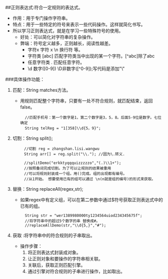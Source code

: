
##正则表达式:符合一定规则的表达式。
- 作用：用于专门操作字符串。
- 特点：用于一些特定的符号来表示一些代码操作。这样就简化书写。
- 所以学习正则表达式，就是在学习一些特殊符号的使用。
	- 好处：可以简化对字符串的复杂操作。
	- 弊端：符号定义越多，正则越长，阅读性越差。
		- 字符x  字符 x  \n  换行符 等。
		- 字符类  [abc]  匹配字符类当中出现的某一个字符。[^abc]除了abc
		- 任意字符类 . 匹配任意字符。
		- \d 数字([0-9]) \D非数字([^0-9]);写代码是添加"\\"


###具体操作功能：

1. 匹配：String  matches方法。
	- 用规则匹配整个字符串，只要有一处不符合规则，就匹配结束，返回false。
		   	
			//匹配手机号：第一个数字是1，第二个数字是3，5，8。后面5-9位是数字。七位确定
    		String telReg = "1[358]\\d{5，9}";
			
2. 切割：String split();
			
			//切割 reg = zhangshan.lisi.wangwu
			String arr[] = reg.split("\\."); //因为\.转义.  

			//splitDemo("erkktyqqquizzzzzo","(.)\\1+");
			//按照叠词完成切割。为了可以让规则的结果被重用
			//可以将规则封装成一个组。用()完成。组的出现都有编号。
			//从1开始。 想要使用已有的组可以通过 \n(n就是组的编号)的形式来获取。

3. 替换：String replaceAll(regex,str);
	
	- 如果regex中有定义组，可以在第二参数中通过$符号获取正则表达式中的已有的组。
			
			String str = "wer1389980000ty1234564uiod234345675f";
			//将字符串中的超过5个数字的串 替换成#。
			//replaceAllDemo(str,"\\d{5,}","#");

4. 获取 :将字符串中的符合规则的子串取出。
	- 操作步骤：
      1. 将正则表达式封装成对象。
	  2. 让正则对象和要操作的字符串相关联。
	  3. 关联后，获取正则匹配引擎。
	  4. 通过引擎对符合规则的子串进行操作，比如取出。